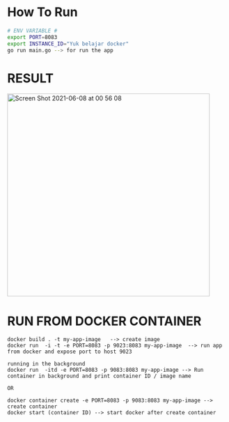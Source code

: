 # How To Run 

```bash
# ENV VARIABLE #
export PORT=8083
export INSTANCE_ID="Yuk belajar docker"
go run main.go --> for run the app
```

# RESULT

<img width="465" alt="Screen Shot 2021-06-08 at 00 56 08" src="https://user-images.githubusercontent.com/17872445/121066703-611a6700-c7f4-11eb-9a64-79466ae11f17.png">


# RUN FROM DOCKER CONTAINER
```
docker build . -t my-app-image   --> create image
docker run  -i -t -e PORT=8083 -p 9023:8083 my-app-image  --> run app from docker and expose port to host 9023

running in the background
docker run  -itd -e PORT=8083 -p 9083:8083 my-app-image --> Run container in background and print container ID / image name

OR

docker container create -e PORT=8083 -p 9083:8083 my-app-image --> create container 
docker start (container ID) --> start docker after create container
```
